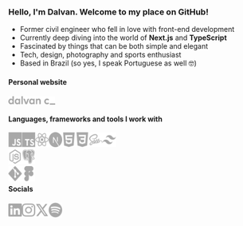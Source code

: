 ### Hello, I'm Dalvan. Welcome to my place on GitHub!

- Former civil engineer who fell in love with front-end development
- Currently deep diving into the world of **Next.js** and **TypeScript**
- Fascinated by things that can be both simple and elegant
- Tech, design, photography and sports enthusiast
- Based in Brazil (so yes, I speak Portuguese as well 🤓)

#### Personal website

<a href="https://dalvanc.com/"><img align="center" alt="dalvan c logo" height="17" title="Dalvan Carvalho's personal website" src="https://github.com/dalvancarvalho/dalvancarvalho/blob/main/icons/dalvanc_.svg"></a>

#### Languages, frameworks and tools I work with

<div>
  <a href="https://developer.mozilla.org/en-US/docs/Web/JavaScript"><img align="left" alt="JavaScript logo" height="30" width="27" title="JavaScript" src="https://github.com/dalvancarvalho/dalvancarvalho/blob/main/icons/javascript.svg"></a>
  <a href="https://www.typescriptlang.org/"><img align="left" alt="TypeScript logo" height="30" width="27" title="TypeScript" src="https://github.com/dalvancarvalho/dalvancarvalho/blob/main/icons/typescript.svg"></a>
  <a href="https://react.dev/"><img align="left" alt="React logo" height="30" width="27" title="React" src="https://github.com/dalvancarvalho/dalvancarvalho/blob/main/icons/react.svg"></a>
  <a href="https://nextjs.org/"><img align="left" alt="Next.js logo" height="30" width="27" title="Next.js" src="https://github.com/dalvancarvalho/dalvancarvalho/blob/main/icons/nextjs.svg"></a>
  <a href="https://developer.mozilla.org/en-US/docs/Web/HTML"><img align="left" alt="HTML5 logo" height="30" width="27" title="HTML5" src="https://github.com/dalvancarvalho/dalvancarvalho/blob/main/icons/html5.svg"></a>
  <a href="https://developer.mozilla.org/en-US/docs/Web/CSS"><img align="left" alt="CSS3 logo" height="30" width="27" title="CSS3" src="https://github.com/dalvancarvalho/dalvancarvalho/blob/main/icons/css3.svg"></a>
  <a href="https://sass-lang.com/"><img align="left" alt="Sass logo" height="30" width="27" title="Sass" src="https://github.com/dalvancarvalho/dalvancarvalho/blob/main/icons/sass.svg"></a>
  <a href="https://tailwindcss.com/"><img align="left" alt="Tailwind CSS logo" height="30" width="27" title="Tailwind CSS" src="https://github.com/dalvancarvalho/dalvancarvalho/blob/main/icons/tailwindcss.svg"></a>
</div>
<br />
<br />
<div>
  <a href="https://nodejs.org/en"><img align="left" alt="Node.js logo" height="30" width="27" title="Node.js" src="https://github.com/dalvancarvalho/dalvancarvalho/blob/main/icons/nodejs.svg"></a>
  <a href="https://www.postgresql.org/"><img align="left" alt="PostgreSQL logo" height="30" width="27" title="PostgreSQL" src="https://github.com/dalvancarvalho/dalvancarvalho/blob/main/icons/postgresql.svg"></a>
</div>
<br />
<br />
<div>
  <a href="https://git-scm.com/"><img align="left" alt="Git logo" height="30" width="27" title="Git" src="https://github.com/dalvancarvalho/dalvancarvalho/blob/main/icons/git.svg"></a>
  <a href="https://www.figma.com/"><img align="left" alt="Figma logo" height="30" width="27" title="Figma" src="https://github.com/dalvancarvalho/dalvancarvalho/blob/main/icons/figma.svg"></a>
</div>
<br />

#### Socials

<div>
  <a href="https://www.linkedin.com/in/dalvancarvalho/"><img align="left" alt="LinkedIn logo" height="30" width="27" title="LinkedIn" src="https://github.com/dalvancarvalho/dalvancarvalho/blob/main/icons/linkedin.svg"></a>
  <a href="https://www.instagram.com/dalvanc_/"><img align="left" alt="Instagram logo" height="30" width="27" title="Instagram" src="https://github.com/dalvancarvalho/dalvancarvalho/blob/main/icons/instagram.svg"></a>
  <a href="https://twitter.com/theRealZackyV"><img align="left" alt="Twitter logo" height="30" width="27" title="Twitter" src="https://github.com/dalvancarvalho/dalvancarvalho/blob/main/icons/twitter.svg"></a>
  <a href="https://open.spotify.com/user/dalvancarvalho"><img align="left" alt="Spotify logo" height="30" width="27" title="Spotify" src="https://github.com/dalvancarvalho/dalvancarvalho/blob/main/icons/spotify.svg"></a>
</div>
